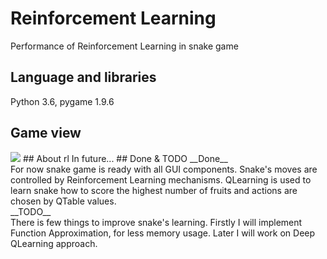 # Reinforcement Learning
Performance of Reinforcement Learning in snake game
## Language and libraries
Python 3.6, pygame 1.9.6
## Game view
<img src='/snakeEpoc.gif'/>
## About rl
In future...
## Done & TODO
__Done__<br>
For now snake game is ready with all GUI components. Snake's moves are controlled by Reinforcement Learning mechanisms. QLearning is used to learn snake how to score the highest number of fruits and actions are chosen by QTable values.<br>
__TODO__<br>
There is few things to improve snake's learning. Firstly I will implement Function Approximation, for less memory usage. Later I will work on Deep QLearning approach.
